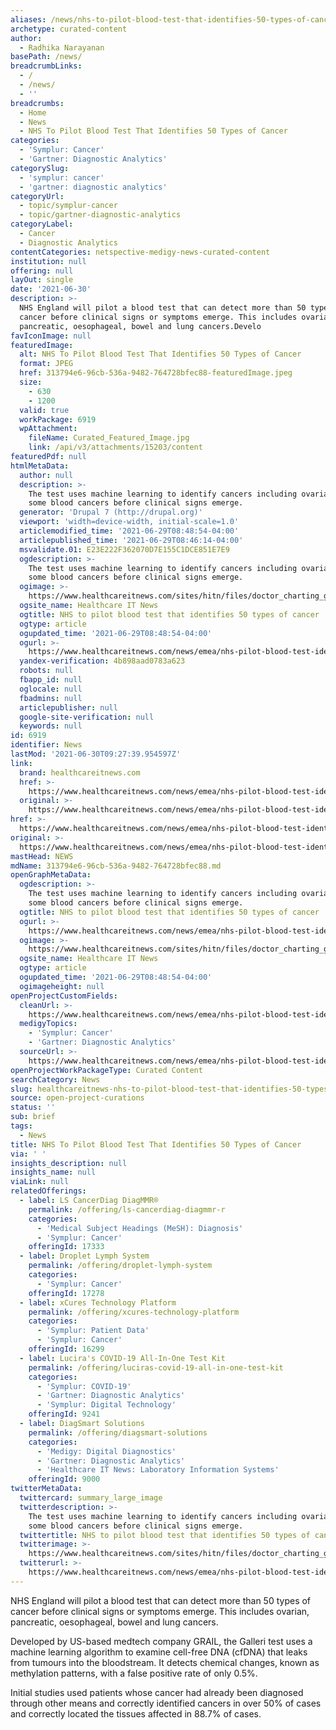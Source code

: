 ```yaml
---
aliases: /news/nhs-to-pilot-blood-test-that-identifies-50-types-of-cancer
archetype: curated-content
author:
  - Radhika Narayanan
basePath: /news/
breadcrumbLinks:
  - /
  - /news/
  - ''
breadcrumbs:
  - Home
  - News
  - NHS To Pilot Blood Test That Identifies 50 Types of Cancer
categories:
  - 'Symplur: Cancer'
  - 'Gartner: Diagnostic Analytics'
categorySlug:
  - 'symplur: cancer'
  - 'gartner: diagnostic analytics'
categoryUrl:
  - topic/symplur-cancer
  - topic/gartner-diagnostic-analytics
categoryLabel:
  - Cancer
  - Diagnostic Analytics
contentCategories: netspective-medigy-news-curated-content
institution: null
offering: null
layOut: single
date: '2021-06-30'
description: >-
  NHS England will pilot a blood test that can detect more than 50 types of
  cancer before clinical signs or symptoms emerge. This includes ovarian,
  pancreatic, oesophageal, bowel and lung cancers.Develo
favIconImage: null
featuredImage:
  alt: NHS To Pilot Blood Test That Identifies 50 Types of Cancer
  format: JPEG
  href: 313794e6-96cb-536a-9482-764728bfec88-featuredImage.jpeg
  size:
    - 630
    - 1200
  valid: true
  workPackage: 6919
  wpAttachment:
    fileName: Curated_Featured_Image.jpg
    link: /api/v3/attachments/15203/content
featuredPdf: null
htmlMetaData:
  author: null
  description: >-
    The test uses machine learning to identify cancers including ovarian and
    some blood cancers before clinical signs emerge.
  generator: 'Drupal 7 (http://drupal.org)'
  viewport: 'width=device-width, initial-scale=1.0'
  articlemodified_time: '2021-06-29T08:48:54-04:00'
  articlepublished_time: '2021-06-29T08:46:14-04:00'
  msvalidate.01: E23E222F362070D7E155C1DCE851E7E9
  ogdescription: >-
    The test uses machine learning to identify cancers including ovarian and
    some blood cancers before clinical signs emerge.
  ogimage: >-
    https://www.healthcareitnews.com/sites/hitn/files/doctor_charting_getty_1200_0_0_0.jpg
  ogsite_name: Healthcare IT News
  ogtitle: NHS to pilot blood test that identifies 50 types of cancer
  ogtype: article
  ogupdated_time: '2021-06-29T08:48:54-04:00'
  ogurl: >-
    https://www.healthcareitnews.com/news/emea/nhs-pilot-blood-test-identifies-50-types-cancer
  yandex-verification: 4b898aad0783a623
  robots: null
  fbapp_id: null
  oglocale: null
  fbadmins: null
  articlepublisher: null
  google-site-verification: null
  keywords: null
id: 6919
identifier: News
lastMod: '2021-06-30T09:27:39.954597Z'
link:
  brand: healthcareitnews.com
  href: >-
    https://www.healthcareitnews.com/news/emea/nhs-pilot-blood-test-identifies-50-types-cancer
  original: >-
    https://www.healthcareitnews.com/news/emea/nhs-pilot-blood-test-identifies-50-types-cancer
href: >-
  https://www.healthcareitnews.com/news/emea/nhs-pilot-blood-test-identifies-50-types-cancer
original: >-
  https://www.healthcareitnews.com/news/emea/nhs-pilot-blood-test-identifies-50-types-cancer
mastHead: NEWS
mdName: 313794e6-96cb-536a-9482-764728bfec88.md
openGraphMetaData:
  ogdescription: >-
    The test uses machine learning to identify cancers including ovarian and
    some blood cancers before clinical signs emerge.
  ogtitle: NHS to pilot blood test that identifies 50 types of cancer
  ogurl: >-
    https://www.healthcareitnews.com/news/emea/nhs-pilot-blood-test-identifies-50-types-cancer
  ogimage: >-
    https://www.healthcareitnews.com/sites/hitn/files/doctor_charting_getty_1200_0_0_0.jpg
  ogsite_name: Healthcare IT News
  ogtype: article
  ogupdated_time: '2021-06-29T08:48:54-04:00'
  ogimageheight: null
openProjectCustomFields:
  cleanUrl: >-
    https://www.healthcareitnews.com/news/emea/nhs-pilot-blood-test-identifies-50-types-cancer
  medigyTopics:
    - 'Symplur: Cancer'
    - 'Gartner: Diagnostic Analytics'
  sourceUrl: >-
    https://www.healthcareitnews.com/news/emea/nhs-pilot-blood-test-identifies-50-types-cancer
openProjectWorkPackageType: Curated Content
searchCategory: News
slug: healthcareitnews-nhs-to-pilot-blood-test-that-identifies-50-types-of-cancer
source: open-project-curations
status: ''
sub: brief
tags:
  - News
title: NHS To Pilot Blood Test That Identifies 50 Types of Cancer
via: ' '
insights_description: null
insights_name: null
viaLink: null
relatedOfferings:
  - label: LS CancerDiag DiagMMR®
    permalink: /offering/ls-cancerdiag-diagmmr-r
    categories:
      - 'Medical Subject Headings (MeSH): Diagnosis'
      - 'Symplur: Cancer'
    offeringId: 17333
  - label: Droplet Lymph System
    permalink: /offering/droplet-lymph-system
    categories:
      - 'Symplur: Cancer'
    offeringId: 17278
  - label: xCures Technology Platform
    permalink: /offering/xcures-technology-platform
    categories:
      - 'Symplur: Patient Data'
      - 'Symplur: Cancer'
    offeringId: 16299
  - label: Lucira's COVID-19 All-In-One Test Kit
    permalink: /offering/luciras-covid-19-all-in-one-test-kit
    categories:
      - 'Symplur: COVID-19'
      - 'Gartner: Diagnostic Analytics'
      - 'Symplur: Digital Technology'
    offeringId: 9241
  - label: DiagSmart Solutions
    permalink: /offering/diagsmart-solutions
    categories:
      - 'Medigy: Digital Diagnostics'
      - 'Gartner: Diagnostic Analytics'
      - 'Healthcare IT News: Laboratory Information Systems'
    offeringId: 9000
twitterMetaData:
  twittercard: summary_large_image
  twitterdescription: >-
    The test uses machine learning to identify cancers including ovarian and
    some blood cancers before clinical signs emerge.
  twittertitle: NHS to pilot blood test that identifies 50 types of cancer
  twitterimage: >-
    https://www.healthcareitnews.com/sites/hitn/files/doctor_charting_getty_1200_0_0_0.jpg
  twitterurl: >-
    https://www.healthcareitnews.com/news/emea/nhs-pilot-blood-test-identifies-50-types-cancer
---
```

<p>NHS England will pilot a blood test that can detect more than 50 types of cancer before clinical signs or symptoms emerge. This includes ovarian, pancreatic, oesophageal, bowel and lung cancers.</p><p>Developed by US-based medtech company GRAIL, the Galleri test uses a machine learning algorithm to examine cell-free DNA (cfDNA) that leaks from tumours into the bloodstream. It detects chemical changes, known as methylation patterns, with a false positive rate of only 0.5%.</p><p>Initial studies used patients whose cancer had already been diagnosed through other means and correctly identified cancers in over 50% of cases and correctly located the tissues affected in 88.7% of cases.</p>